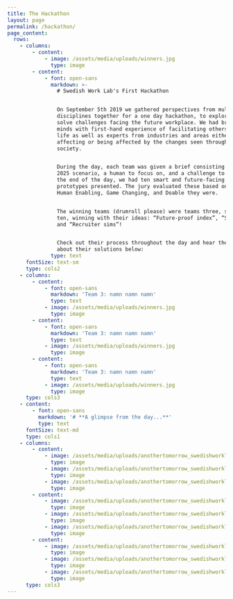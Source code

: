 ```yaml
---
title: The Hackathon
layout: page
permalink: /hackathon/
page_content:
  rows:
    - columns:
        - content:
            - image: /assets/media/uploads/winners.jpg
              type: image
        - content:
            - font: open-sans
              markdown: >-
                # Swedish Work Lab's First Hackathon


                On September 5th 2019 we gathered perspectives from multiple
                disciplines together for a one day hackathon, to explore and
                solve challenges facing the future workplace. We had bright
                minds with first-hand experience of facilitating others' work
                life as well as experts from industries and areas either
                affecting or being affected by the changes seen throughout
                society.


                During the day, each team was given a brief consisting of a year
                2025 scenario, a human to focus on, and a challenge to solve. At
                the end of the day, we had ten smart and future-facing
                prototypes presented. The jury evaluated these based on how
                Human Enabling, Game Changing, and Doable they were. 


                The winning teams (drumroll please) were teams three, six, and
                ten, winning with their ideas: “Future-proof index”, “Swop-in”,
                and “Recruiter sims”! 


                Check out their process throughout the day and hear them talk
                about their solutions below:
              type: text
      fontSize: text-sm
      type: cols2
    - columns:
        - content:
            - font: open-sans
              markdown: 'Team 3: namn namn namn'
              type: text
            - image: /assets/media/uploads/winners.jpg
              type: image
        - content:
            - font: open-sans
              markdown: 'Team 3: namn namn namn'
              type: text
            - image: /assets/media/uploads/winners.jpg
              type: image
        - content:
            - font: open-sans
              markdown: 'Team 3: namn namn namn'
              type: text
            - image: /assets/media/uploads/winners.jpg
              type: image
      type: cols3
    - content:
        - font: open-sans
          markdown: '# **A glimpse from the day...**'
          type: text
      fontSize: text-md
      type: cols1
    - columns:
        - content:
            - image: /assets/media/uploads/anothertomorrow_swedishworklab_25.jpg
              type: image
            - image: /assets/media/uploads/anothertomorrow_swedishworklab_40.jpg
              type: image
            - image: /assets/media/uploads/anothertomorrow_swedishworklab_97.jpg
              type: image
        - content:
            - image: /assets/media/uploads/anothertomorrow_swedishworklab_11.jpg
              type: image
            - image: /assets/media/uploads/anothertomorrow_swedishworklab_74.jpg
              type: image
            - image: /assets/media/uploads/anothertomorrow_swedishworklab_150.jpg
              type: image
        - content:
            - image: /assets/media/uploads/anothertomorrow_swedishworklab_20.jpg
              type: image
            - image: /assets/media/uploads/anothertomorrow_swedishworklab_82.jpg
              type: image
            - image: /assets/media/uploads/anothertomorrow_swedishworklab_164.jpg
              type: image
      type: cols3
---
```


